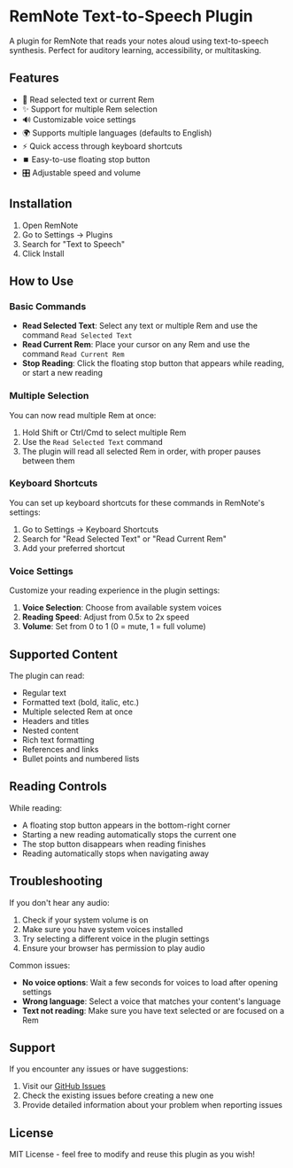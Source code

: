 # RemNote Text-to-Speech Plugin

A plugin for RemNote that reads your notes aloud using text-to-speech synthesis. Perfect for auditory learning, accessibility, or multitasking.

## Features

- 🎯 Read selected text or current Rem
- ✨ Support for multiple Rem selection
- 🔊 Customizable voice settings
- 🌍 Supports multiple languages (defaults to English)
- ⚡ Quick access through keyboard shortcuts
- ⏹️ Easy-to-use floating stop button
- 🎛️ Adjustable speed and volume

## Installation

1. Open RemNote
2. Go to Settings → Plugins
3. Search for "Text to Speech"
4. Click Install

## How to Use

### Basic Commands

- **Read Selected Text**: Select any text or multiple Rem and use the command `Read Selected Text`
- **Read Current Rem**: Place your cursor on any Rem and use the command `Read Current Rem`
- **Stop Reading**: Click the floating stop button that appears while reading, or start a new reading

### Multiple Selection

You can now read multiple Rem at once:
1. Hold Shift or Ctrl/Cmd to select multiple Rem
2. Use the `Read Selected Text` command
3. The plugin will read all selected Rem in order, with proper pauses between them

### Keyboard Shortcuts

You can set up keyboard shortcuts for these commands in RemNote's settings:
1. Go to Settings → Keyboard Shortcuts
2. Search for "Read Selected Text" or "Read Current Rem"
3. Add your preferred shortcut

### Voice Settings

Customize your reading experience in the plugin settings:

1. **Voice Selection**: Choose from available system voices
2. **Reading Speed**: Adjust from 0.5x to 2x speed
3. **Volume**: Set from 0 to 1 (0 = mute, 1 = full volume)

## Supported Content

The plugin can read:
- Regular text
- Formatted text (bold, italic, etc.)
- Multiple selected Rem at once
- Headers and titles
- Nested content
- Rich text formatting
- References and links
- Bullet points and numbered lists

## Reading Controls

While reading:
- A floating stop button appears in the bottom-right corner
- Starting a new reading automatically stops the current one
- The stop button disappears when reading finishes
- Reading automatically stops when navigating away

## Troubleshooting

If you don't hear any audio:
1. Check if your system volume is on
2. Make sure you have system voices installed
3. Try selecting a different voice in the plugin settings
4. Ensure your browser has permission to play audio

Common issues:
- **No voice options**: Wait a few seconds for voices to load after opening settings
- **Wrong language**: Select a voice that matches your content's language
- **Text not reading**: Make sure you have text selected or are focused on a Rem

## Support

If you encounter any issues or have suggestions:
1. Visit our [GitHub Issues](https://github.com/yourusername/remnote-tts-plugin/issues)
2. Check the existing issues before creating a new one
3. Provide detailed information about your problem when reporting issues

## License

MIT License - feel free to modify and reuse this plugin as you wish!

